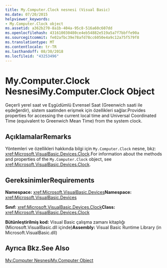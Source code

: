 ```yaml
---
title: My.Computer.Clock nesnesi (Visual Basic)
ms.date: 07/20/2015
helpviewer_keywords:
- My.Computer.Clock object
ms.assetid: a362b270-8a1b-404a-95c8-516a60c607dd
ms.openlocfilehash: 431610030480ce4eb54882e519a5a7f7bbffe90a
ms.sourcegitcommit: fe02afbc39e78afd78cc6050e4a9c12a75f579f8
ms.translationtype: MT
ms.contentlocale: tr-TR
ms.lasthandoff: 08/30/2018
ms.locfileid: "43253496"
---
```

# <a name="mycomputerclock-object"></a><span data-ttu-id="21c4e-102">My.Computer.Clock Nesnesi</span><span class="sxs-lookup"><span data-stu-id="21c4e-102">My.Computer.Clock Object</span></span>
<span data-ttu-id="21c4e-103">Geçerli yerel saat ve Eşgüdümlü Evrensel Saat (Greenwich saati ile eşdeğerdir), sistem saatinden erişmek için özellikleri sağlar.</span><span class="sxs-lookup"><span data-stu-id="21c4e-103">Provides properties for accessing the current local time and Universal Coordinated Time (equivalent to Greenwich Mean Time) from the system clock.</span></span>  
  
## <a name="remarks"></a><span data-ttu-id="21c4e-104">Açıklamalar</span><span class="sxs-lookup"><span data-stu-id="21c4e-104">Remarks</span></span>  
 <span data-ttu-id="21c4e-105">Yöntemleri ve özellikleri hakkında bilgi için `My.Computer.Clock` nesne, bkz: <xref:Microsoft.VisualBasic.Devices.Clock>.</span><span class="sxs-lookup"><span data-stu-id="21c4e-105">For information about the methods and properties of the `My.Computer.Clock` object, see <xref:Microsoft.VisualBasic.Devices.Clock>.</span></span>  
  
## <a name="requirements"></a><span data-ttu-id="21c4e-106">Gereksinimler</span><span class="sxs-lookup"><span data-stu-id="21c4e-106">Requirements</span></span>  
 <span data-ttu-id="21c4e-107">**Namespace:** <xref:Microsoft.VisualBasic.Devices></span><span class="sxs-lookup"><span data-stu-id="21c4e-107">**Namespace:** <xref:Microsoft.VisualBasic.Devices></span></span>  
  
 <span data-ttu-id="21c4e-108">**Sınıf:** <xref:Microsoft.VisualBasic.Devices.Clock></span><span class="sxs-lookup"><span data-stu-id="21c4e-108">**Class:** <xref:Microsoft.VisualBasic.Devices.Clock></span></span>  
  
 <span data-ttu-id="21c4e-109">**Bütünleştirilmiş kod:** Visual Basic çalışma zamanı kitaplığı (Microsoft.VisualBasic.dll içinde)</span><span class="sxs-lookup"><span data-stu-id="21c4e-109">**Assembly:** Visual Basic Runtime Library (in Microsoft.VisualBasic.dll)</span></span>  
  
## <a name="see-also"></a><span data-ttu-id="21c4e-110">Ayrıca Bkz.</span><span class="sxs-lookup"><span data-stu-id="21c4e-110">See Also</span></span>  
 [<span data-ttu-id="21c4e-111">My.Computer Nesnesi</span><span class="sxs-lookup"><span data-stu-id="21c4e-111">My.Computer Object</span></span>](../../../visual-basic/language-reference/objects/my-computer-object.md)
